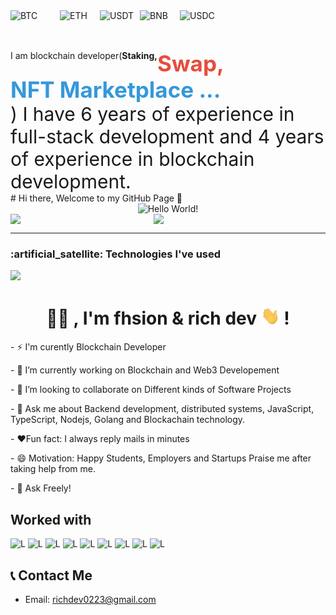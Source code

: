 <div style="display:flex; flex-wrap:warp;">
<img src="https://s2.coinmarketcap.com/static/img/coins/64x64/1.png" height="64" width="64" alt="BTC" style="padding-right:15px;">
<img src="https://s2.coinmarketcap.com/static/img/coins/64x64/1027.png" height="64" width="64" alt="ETH">
  <img src="https://s2.coinmarketcap.com/static/img/coins/64x64/825.png" height="64" width="64" alt="USDT">
<img src="https://s2.coinmarketcap.com/static/img/coins/64x64/1839.png" height="64" width="64" alt="BNB">
<img src="https://s2.coinmarketcap.com/static/img/coins/64x64/3408.png" height="64" width="64" alt="USDC">
  </div>
  <div style="display:flex;flex-wrap:wrap;">
  <a font-size="30">I am blockchain developer(</a>
  <a font-size="30"><strong>Staking,</strong></a>
  <a style="color:#e74c3c;font-size:35px;"><strong>Swap,</strong></a>
  <a style="color:#3498db;font-size:35px;"><strong>NFT Marketplace ...</strong></a>
    <a style="font-size:30px;">) I have 6 years of experience in full-stack development and 4 years of experience in blockchain development.</a>
</div>
# Hi there, Welcome to my GitHub Page 👋

<div style="text-align: center;"> 
  <img width="400" src="https://readme-typing-svg.herokuapp.com?font=JetBrains+Mono&weight=600&size=30&duration=2500&width=535&lines=Blockchain+Development;Web3+Development;Backend+as+a+Service"  alt="Hello World!"/>
</div>

<div style="display: flex;" align="left">
  <img width="345" style="margin-right: 30px;" src="https://github-readme-stats-git-masterrstaa-rickstaa.vercel.app/api/top-langs/?username=monster223223&langs_count=8&layout=compact&theme=vision-friendly-dark&border_radius=7.5" />
  <img width="476" src="https://github-readme-streak-stats.herokuapp.com?user=monster223223&theme=vision-friendly-dark&&border_radius=7.5&date_format=M%20j%5B%2C%20Y%5D" />
</div>

<hr />

<div>
  <h3 align="left">:artificial_satellite: Technologies I've used</h3>
  <div align="left">
    <img src="https://skillicons.dev/icons?i=js,html,css,dart,express,git,java,materialui,flutter,mongodb,nodejs,react,tailwind,vercel,vite,figma,firebase,kotlin" />
  </div>
</div>


<!-- ## About Me😀 -->
<h1 align="center"> 🙏🏻 , I'm fhsion & rich dev <img src="https://raw.githubusercontent.com/ABSphreak/ABSphreak/master/gifs/Hi.gif" width="30px"> ! </h1>
<p>- ⚡  I'm curently Blockchain Developer </p>
<p>- 🔭 I’m currently working on Blockchain and Web3 Developement</p>
<p>- 👯 I’m looking to collaborate on Different kinds of Software Projects</p>
<p>- 💬 Ask me about Backend development, distributed systems, JavaScript, TypeScript, Nodejs, Golang and Blockachain technology.</p>
<p>- ❤Fun fact: I always reply mails in minutes</p>
<p>- 😄 Motivation: Happy Students, Employers and Startups Praise me after taking help from me.</p> 
<p>- 🌱 Ask Freely!</p>

<!-- - 🌱 I’m currently learning u... -->
<!-- - 👯 I’m looking to collaborate on ... -->
<!-- - 🤔 I’m looking for help with ... -->
<!-- - 💬 Ask me about ... -->

## Worked with

![L](https://img.shields.io/badge/Language-C-brightgreen)
![L](https://img.shields.io/badge/Language-C%2B%2B-orange)
![L](https://img.shields.io/badge/Language-C%23-brightgreen)
![L](https://img.shields.io/badge/Language-Python-blue)
![L](https://img.shields.io/badge/Language-Java-red)
![L](https://img.shields.io/badge/Language-Html/Css/Javascript/Typescript-yellow)
![L](https://img.shields.io/badge/Language-Solidity-red)
![L](https://img.shields.io/badge/Language-SQL-blue)
![L](https://img.shields.io/badge/Language-NoSQL-blue)





## 📞 Contact Me 
* Email: richdev0223@gmail.com


